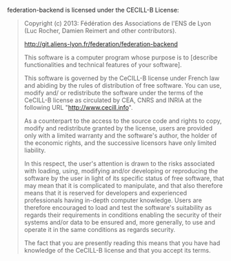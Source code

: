 federation-backend is licensed under the CECILL-B License:

> Copyright (c) 2013: Fédération des Associations de l'ENS de Lyon (Luc Rocher, Damien Reimert and other contributors).
>
> http://git.aliens-lyon.fr/federation/federation-backend
>
> This software is a computer program whose purpose is to [describe
functionalities and technical features of your software].
>
> This software is governed by the CeCILL-B license under French law and abiding by the rules of distribution of free software.  You can  use,  modify and/ or redistribute the software under the terms of the CeCILL-B license as circulated by CEA, CNRS and INRIA at the following URL "http://www.cecill.info".
>
> As a counterpart to the access to the source code and  rights to copy, modify and redistribute granted by the license, users are provided only with a limited warranty  and the software's author,  the holder of the economic rights,  and the successive licensors  have only  limited liability.
>
> In this respect, the user's attention is drawn to the risks associated with loading,  using,  modifying and/or developing or reproducing the software by the user in light of its specific status of free software, that may mean  that it is complicated to manipulate,  and  that  also therefore means  that it is reserved for developers  and  experienced professionals having in-depth computer knowledge. Users are therefore encouraged to load and test the software's suitability as regards their requirements in conditions enabling the security of their systems and/or data to be ensured and,  more generally, to use and operate it in the same conditions as regards security.
>
> The fact that you are presently reading this means that you have had knowledge of the CeCILL-B license and that you accept its terms.
